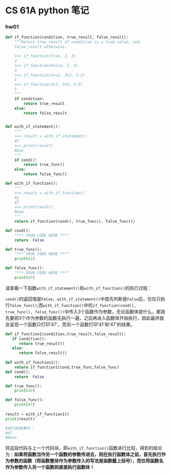 # CS 61A python 笔记

### hw01

```python
def if_function(condition, true_result, false_result):
    """Return true_result if condition is a true value, and
    false_result otherwise.

    >>> if_function(True, 2, 3)
    2
    >>> if_function(False, 2, 3)
    3
    >>> if_function(3==2, 3+2, 3-2)
    1
    >>> if_function(3>2, 3+2, 3-2)
    5
    """
    if condition:
        return true_result
    else:
        return false_result


def with_if_statement():
    """
    >>> result = with_if_statement()
    47
    >>> print(result)
    None
    """
    if cond():
        return true_func()
    else:
        return false_func()

def with_if_function():
    """
    >>> result = with_if_function()
    42
    47
    >>> print(result)
    None
    """
    return if_function(cond(), true_func(), false_func())

def cond():
    "*** YOUR CODE HERE ***"
    return  False

def true_func():
    "*** YOUR CODE HERE ***"
    print(42)

def false_func():
    "*** YOUR CODE HERE ***"
    print(47)
```

请查看一下函数`with_if_statement()`和`with_if_function()`的执行过程：

`cond()`的返回值是`False`，`with_if_statement()`中首先判断是`False`后，仅仅只执行`false_func()`;而`with_if_function()`中的`if_function(cond(), true_func(), false_func())`中传入3个函数作为参数，无论函数体是什么，都首先要把3个作为参数的函数先执行一遍，之后再进入函数体开始执行，因此最终就会呈现一个函数只打印'47'，而另一个函数打印'41'和'47'的结果。

```python
def if_function1(condition,true_result,false_result):
   if condition():
      return true_result()
   else:
      return false_result()
      
def with_if_function1():
	return if_function1(cond,true_func,false_func)
def cond():
    return  False

def true_func():
    print(42)

def false_func():
    print(47)
    
result = with_if_function1()
print(result)

#执行的结果为：
#47
#None
```

将这段代码与上一个代码块，即`with_if_function()`函数进行比较，得到的结论为：**如果将函数当作另一个函数的参数传进去，则在执行函数体之前，首先执行作为参数的函数（将函数整体作为参数传入的写法是函数戴上括号），而仅将函数名作为参数传入另一个函数则直接执行函数体！**



